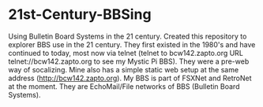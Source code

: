 # 21st-Century-BBSing
Using Bulletin Board Systems in the 21 century.
Created this repository to explorer BBS use in the 21 century. They first existed in the 1980's and have continued to today, most now via telnet (telnet to bcw142.zapto.org URL telnet://bcw142.zapto.org to see my Mystic Pi BBS). They were a pre-web way of socalizing. Mine also has a simple static web setup at the same address (http://bcw142.zapto.org). My BBS is part of FSXNet and RetroNet at the moment. They are EchoMail/File networks of BBS (Bulletin Board Systems).
